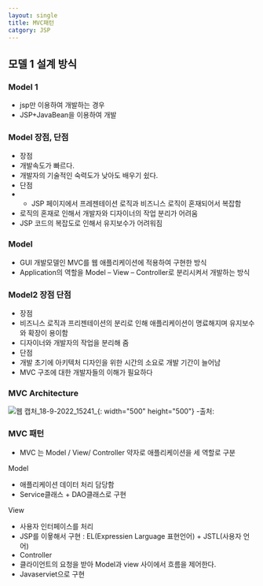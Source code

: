 ```yaml
---
layout: single
title: MVC패턴
catgory: JSP 
---
```

## 모델 1 설계 방식
### Model 1
* jsp만 이용하여 개발하는 경우
* JSP+JavaBean을 이용하여 개발

### Model 장점, 단점
* 장점
* 개발속도가 빠르다.
* 개발자의 기술적인 숙력도가 낮아도 배우기 슀다.
* 단점
* - JSP 페이지에서 프레젠테이션 로직과 비즈니스 로직이    혼재되어서 복잡함
*  로직의 혼재로 인해서 개발자와 디자이너의 작업 분리가 어려움
*  JSP 코드의 복잡도로 인해서 유지보수가 어려워짐

### Model 
* GUI 개발모델인 MVC를 웹 애플리케이션에 적용하여 구현한 방식
*  Application의 역할을 Model – View – Controller로 분리시켜서 개발하는 방식

### Model2 장점 단점
* 장점
* 비즈니스 로직과 프리젠테이션의 분리로 인해 애플리케이션이 명료해지며 유지보수와 확장이 용이함
*  디자이너와 개발자의 작업을 분리해 줌
*  단점
* 개발 초기에 아키텍처 디자인을 위한 시간의 소요로 개발 기간이 늘어남
*  MVC 구조에 대한 개발자들의 이해가 필요하다

### MVC Architecture
![웹 캡처_18-9-2022_15241_](https://user-images.githubusercontent.com/107549149/190888145-dc4fc3bb-8f71-4796-b024-92cebf544f5c.jpeg){: width="500" height="500"}
-출처: 


### MVC 패턴
* MVC 는 Model / View/ Controller 약자로 애플리케이션을 세 역할로 구분

Model
* 애플리케이션 데이터 처리 담당함
* Service클래스 + DAO클래스로 구현

View
* 사용자 인터페이스를 처리
* JSP를 이욯해서 구현 : EL(Expressien Larguage 표현언어) + JSTL(사용자 언어)
* Controller
* 클라이언트의 요청을 받아 Model과 view 사이에서 흐름을 제어한다.
* Javaserviet으로 구현


